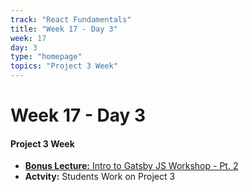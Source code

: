 ```yaml
---
track: "React Fundamentals"
title: "Week 17 - Day 3"
week: 17
day: 3
type: "homepage"
topics: "Project 3 Week"
---
```



# Week 17 - Day 3

#### Project 3 Week
- [**Bonus Lecture:** Intro to Gatsby JS Workshop - Pt. 2](https://generalassembly.zoom.us/rec/share/6vJnCIqt-W5JebPiyhnDc596T4vKeaa8hiYd-qBcz6edGDV-ZU5FZaaonOVK5wQ?startTime=1596298572000)
- **Actvity:** Students Work on Project 3

